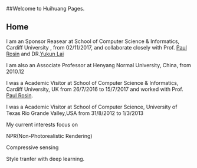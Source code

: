 ##Welcome to Huihuang Pages.
<h2>Home </h2>
<p>       
I am an Sponsor Reasear at School of Computer Science & Informatics, Cardiff University , from 02/11/2017, and collaborate closely with Prof.       <a class="anchor" href="http://users.cs.cf.ac.uk/Paul.Rosin" > <span class="octicon octicon-link">Paul Rosin</span></a>
        and DR.<a class="anchor" href="http://users.cs.cf.ac.uk/Yukun.Lai" ><span class="octicon octicon-link">Yukun Lai</span></a>
</p>
 <p>  
I am also an Associate Professor at Henyang Normal University, China, from 2010.12
</p>
I was a Academic Visitor at School of Computer Science & Informatics, Cardiff University, UK from 26/7/2016 to 15/7/2017 and worked with Prof.<a class="anchor" href="http://users.cs.cf.ac.uk/Paul.Rosin" > <span class="octicon octicon-link">Paul Rosin</span></a>. 
</p> 
 <p>I was a Academic Visitor at School of Computer Science, University of Texas Rio Grande Valley,USA from 31/8/2012 to 1/3/2013 
 </p>   
 <p> My current interests focus on
 <p>
 <p>  NPR(Non-Photorealistic Rendering)
 <p>  Compressive sensing
<p>   Style tranfer with deep learning.
